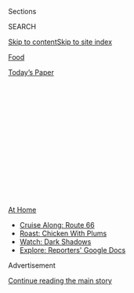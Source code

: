 <div id="app">

<div>

<div>

<div>

<div class="NYTAppHideMasthead css-1q2w90k e1suatyy0">

<div class="section css-ui9rw0 e1suatyy2">

<div class="css-eph4ug er09x8g0">

<div class="css-6n7j50">

</div>

<span class="css-1dv1kvn">Sections</span>

<div class="css-10488qs">

<span class="css-1dv1kvn">SEARCH</span>

</div>

[Skip to content](#site-content)[Skip to site
index](#site-index)

</div>

<div id="masthead-section-label" class="css-1wr3we4 eaxe0e00">

[Food](https://www.nytimes3xbfgragh.onion/section/food)

</div>

<div class="css-10698na e1huz5gh0">

</div>

</div>

<div id="masthead-bar-one" class="section hasLinks css-15hmgas e1csuq9d3">

<div class="css-uqyvli e1csuq9d0">

</div>

<div class="css-1uqjmks e1csuq9d1">

</div>

<div class="css-9e9ivx">

[](https://myaccount.nytimes3xbfgragh.onion/auth/login?response_type=cookie&client_id=vi)

</div>

<div class="css-1bvtpon e1csuq9d2">

[Today’s
Paper](https://www.nytimes3xbfgragh.onion/section/todayspaper)

</div>

</div>

</div>

</div>

<div data-aria-hidden="false">

<div id="site-content" data-role="main">

<div>

<div class="css-1aor85t" style="opacity:0.000000001;z-index:-1;visibility:hidden">

<div class="css-1hqnpie">

<div class="css-epjblv">

<span class="css-17xtcya">[Food](/section/food)</span><span class="css-x15j1o">|</span><span class="css-fwqvlz">Where
the Produce Includes Pepperoni: The Pizza
Farm</span>

</div>

<div class="css-k008qs">

<div class="css-1iwv8en">

<span class="css-18z7m18"></span>

<div>

</div>

</div>

<span class="css-1n6z4y">https://nyti.ms/2Qo8eCE</span>

<div class="css-1705lsu">

<div class="css-4xjgmj">

<div class="css-4skfbu" data-role="toolbar" data-aria-label="Social Media Share buttons, Save button, and Comments Panel with current comment count" data-testid="share-tools">

  - 
  - 
  - 
  - 
    
    <div class="css-6n7j50">
    
    </div>

  - 
  - 

</div>

</div>

</div>

</div>

</div>

</div>

<div class="css-13pd83m">

<div id="NYT_TOP_BANNER_REGION">

<div>

<div id="maps-athome-menu" class="section css-l08pwh interactive-content interactive-size-medium">

<div class="css-17ih8de interactive-body">

<div class="at-home-nav__innerContainer">

<div class="at-home-nav__title">

[At
Home](https://www.nytimes3xbfgragh.onion/spotlight/at-home?action=click&pgtype=Article&state=default&region=TOP_BANNER&context=at_home_menu)

</div>

  - [Cruise Along:
    Route 66](https://www.nytimes3xbfgragh.onion/2020/09/07/travel/route-66.html?action=click&pgtype=Article&state=default&region=TOP_BANNER&context=at_home_menu)
  - [Roast: Chicken With
    Plums](https://www.nytimes3xbfgragh.onion/2020/09/04/dining/sheet-pan-chicken.html?action=click&pgtype=Article&state=default&region=TOP_BANNER&context=at_home_menu)
  - [Watch: Dark
    Shadows](https://www.nytimes3xbfgragh.onion/2020/09/04/arts/television/dark-shadows-stream.html?action=click&pgtype=Article&state=default&region=TOP_BANNER&context=at_home_menu)
  - [Explore: Reporters' Google
    Docs](https://www.nytimes3xbfgragh.onion/interactive/2020/at-home/even-more-reporters-editors-diaries-lists-recommendations.html?action=click&pgtype=Article&state=default&region=TOP_BANNER&context=at_home_menu)

</div>

</div>

</div>

</div>

</div>

</div>

<div id="top-wrapper" class="css-1sy8kpn">

<div id="top-slug" class="css-l9onyx">

Advertisement

</div>

[Continue reading the main
story](#after-top)

<div class="ad top-wrapper" style="text-align:center;height:100%;display:block;min-height:250px">

<div id="top" class="place-ad" data-position="top" data-size-key="top">

</div>

</div>

<div id="after-top">

</div>

</div>

<div>

<div id="sponsor-wrapper" class="css-1hyfx7x">

<div id="sponsor-slug" class="css-19vbshk">

Supported by

</div>

[Continue reading the main
story](#after-sponsor)

<div id="sponsor" class="ad sponsor-wrapper" style="text-align:center;height:100%;display:block">

</div>

<div id="after-sponsor">

</div>

</div>

<div class="css-186x18t">

</div>

<div class="css-1vkm6nb ehdk2mb0">

# Where the Produce Includes Pepperoni: The Pizza Farm

</div>

This Midwestern staple has grown ever more popular in the pandemic,
bringing farmers and diners together in a socially distanced summer
destination.

<div class="css-79elbk" data-testid="photoviewer-wrapper">

<div class="css-z3e15g" data-testid="photoviewer-wrapper-hidden">

</div>

<div class="css-1a48zt4 ehw59r15" data-testid="photoviewer-children">

![<span class="css-16f3y1r e13ogyst0" data-aria-hidden="true">At Luna
Valley Farm in Decorah, Iowa, and other pizza farms across the country,
the crops become toppings on summer
nights.</span><span class="css-cnj6d5 e1z0qqy90" itemprop="copyrightHolder"><span class="css-1ly73wi e1tej78p0">Credit...</span><span><span>Narayan
Mahon for The New York
Times</span></span></span>](https://static01.graylady3jvrrxbe.onion/images/2020/08/25/dining/25pizzafarms11/25pizzafarms11-articleLarge-v2.jpg?quality=75&auto=webp&disable=upscale)

</div>

</div>

<div class="css-18e8msd">

<div class="css-vp77d3 epjyd6m0">

<div class="css-hus3qt ey68jwv0" data-aria-hidden="true">

[![Julia
Moskin](https://static01.graylady3jvrrxbe.onion/images/2018/09/25/multimedia/author-julia-moskin/author-julia-moskin-thumbLarge.png
"Julia Moskin")](https://www.nytimes3xbfgragh.onion/by/julia-moskin)

</div>

<div class="css-1baulvz">

By [<span class="css-1baulvz last-byline" itemprop="name">Julia
Moskin</span>](https://www.nytimes3xbfgragh.onion/by/julia-moskin)

</div>

</div>

  - 
    
    <div class="css-ld3wwf e16638kd2">
    
    Aug. 25,
    2020
    
    </div>

  - 
    
    <div class="css-4xjgmj">
    
    <div class="css-d8bdto" data-role="toolbar" data-aria-label="Social Media Share buttons, Save button, and Comments Panel with current comment count" data-testid="share-tools">
    
      - 
      - 
      - 
      - 
        
        <div class="css-6n7j50">
        
        </div>
    
      - 
      - 
    
    </div>
    
    </div>

</div>

</div>

<div class="section meteredContent css-1r7ky0e" name="articleBody" itemprop="articleBody">

<div class="css-1fanzo5 StoryBodyCompanionColumn">

<div class="css-53u6y8">

In parts of the Upper Midwest, the phrase “pizza farm” is as evocative
of summer food as “juneberry pie,” “[butter
cow](https://www.nytimes3xbfgragh.onion/2019/08/12/us/politics/on-politics-iowa-fair-booker-ferris-wheel.html)”
and “rutabaga festival.” (The [88th annual
celebration](http://www.cumberland-wisconsin.com/rutabaga-events-2020)
begins Saturday in Cumberland, Wis.)

Trace the route of the Mississippi River down from
[Minneapolis](https://twincities.eater.com/maps/pizza-farm-minnesota-wisconsin)
and along the Wisconsin-Iowa border. In the last two decades, dozens of
farms in this region have built wood-fired ovens, studied the basics of
crust, sauce and cheese, and begun serving pizza on summer nights.

Families haul in stacks of camp chairs; couples on dates sip wine on
picnic blankets; children poke at the animals and run themselves out by
dark. Pizza is usually the only item on the menu, but the homegrown
toppings change with the season, from baby onions and roasted carrots in
the spring to zucchini, fried eggplant and red peppers as the season
closes out in September. In tune with the farm-to-table, local and
sustainable food movements, pizza farming has spread across the country.

</div>

</div>

<div class="css-79elbk" data-testid="photoviewer-wrapper">

<div class="css-z3e15g" data-testid="photoviewer-wrapper-hidden">

</div>

<div class="css-1a48zt4 ehw59r15" data-testid="photoviewer-children">

![<span class="css-16f3y1r e13ogyst0" data-aria-hidden="true">A to Z
Produce and Bakery in Stockholm, Wis., was one of the first farms in the
Upper Midwest to make and serve pizza on
site.</span><span class="css-cnj6d5 e1z0qqy90" itemprop="copyrightHolder"><span class="css-1ly73wi e1tej78p0">Credit...</span><span>AtoZ</span></span>](https://static01.graylady3jvrrxbe.onion/images/2020/08/25/dining/25pizzafarms9/merlin_176115768_4653a4ee-616f-4e11-92b2-34b403485478-articleLarge.jpg?quality=75&auto=webp&disable=upscale)

</div>

</div>

<div class="css-1fanzo5 StoryBodyCompanionColumn">

<div class="css-53u6y8">

Ted Fisher and Robbi Bannen of [the A to Z
farm](https://atozproduceandbakery.com/) in Stockholm, Wis., started
serving pizza in 1998, and many other farmers credit them as local
pioneers. They kept it up every summer because, they say, it has
supported them in so many ways: using up gluts of summer produce, giving
their three children skills and spending money, and drawing locals onto
the farm. Those customers became regulars — and, often, C.S.A. members,
the lifeblood of the farm.

</div>

</div>

<div class="css-1fanzo5 StoryBodyCompanionColumn">

<div class="css-53u6y8">

“That’s why this is like a death in the family,” Ms. Bannen said of
their decision to cancel pizza nights this summer because of the
coronavirus pandemic.

But some pizza farms are having a blockbuster season: Like drive-in
movie theaters, they happen to be perfectly suited to outdoor operations
and social distancing. Across the country, new pizza farms have sprung
up this summer, as farmers [scramble to make
up](https://www.nytimes3xbfgragh.onion/2020/04/09/dining/farm-to-table-coronavirus.html)
for lost sales to restaurants and other big customers.

“The landscape has completely changed,” said Liz Neumark, who just
opened up her [Katchkie Farm](https://www.katchkiefarm.com/) in
Kinderhook, N.Y., to a weekend collaboration with [Hilltown Hot
Pies](https://www.instagram.com/hilltownhotpies/), a local specialist.
“I never knew there were pizza groupies.”

Farm-to-table pizza has been around since the food revolution of the
1970s, but usually closer to the table than to the farm. By the time the
Los Angeles chef [Wolfgang
Puck](https://www.nytimes3xbfgragh.onion/2012/10/31/dining/wolfgang-puck-the-original-celebrity-chef-is-still-keeping-busy.html)
made his reputation by turning pizza into high-end restaurant food in
the 1980s, Chez Panisse, in Berkeley, Calif., was [already
famous](https://www.nytimes3xbfgragh.onion/1984/07/08/magazine/getting-to-know-calzone.html)
for its [wood-fired
pies](https://food52.com/blog/25282-my-family-recipe-coming-home-pizza-dough),
topped with foraged greens like nettles and wild
herbs.

</div>

</div>

<div class="css-79elbk" data-testid="photoviewer-wrapper">

<div class="css-z3e15g" data-testid="photoviewer-wrapper-hidden">

</div>

<div class="css-1a48zt4 ehw59r15" data-testid="photoviewer-children">

<div class="css-1xdhyk6 erfvjey0">

<span class="css-1ly73wi e1tej78p0">Image</span>

<div class="css-zjzyr8">

<div data-testid="lazyimage-container" style="height:516.1999999999999px">

</div>

</div>

</div>

<span class="css-16f3y1r e13ogyst0" data-aria-hidden="true">Maren and
Tom Beard of Luna Valley Farm. Like many pizza farmers, they emphasize
sustainability and
community.</span><span class="css-cnj6d5 e1z0qqy90" itemprop="copyrightHolder"><span class="css-1ly73wi e1tej78p0">Credit...</span><span>Narayan
Mahon for The New York Times</span></span>

</div>

</div>

<div class="css-1fanzo5 StoryBodyCompanionColumn">

<div class="css-53u6y8">

Particularly determined pizza farmers even raise cattle for cheese and
pigs for meat. The popular Iowa Margherita pie at [Luna Valley
Farm](https://www.lunavalleyfarm.com/), in Decorah, Iowa, has Italian
sausage crumbled over the basic formula of fresh tomatoes, mozzarella
and basil leaves. The only thing Tom and Maren Beard don’t make
themselves is drinks.

“We have three breweries in a 10-mile radius, local soda and natural
wine,” Ms. Beard said, and partnerships with local businesses have also
become part of the pizza farm ethos. (Liquor laws in these states often
allow farms to serve beer and wine.)

Many pizza farmers also see themselves as activists and teachers.
Educational sites like Katchkie Farm, the [Edible
Schoolyard](https://edibleschoolyard.org/berkeley) in Berkeley, Calif.,
and the [Yale Farm](https://www.sustainablefood.yale.edu/the-yale-farm)
in New Haven, Conn., have long used pizza ovens to introduce students to
the principles (and pleasures) of diverse, local and sustainable
agriculture. For these farmers, pizza is an ideal teaching tool: Even a
small farm can raise wheat for dough, tomatoes and herbs for sauce, and
an array of vegetables for toppings.

“We didn’t start making pizza as a concept; we were just trying to find
something that worked for us.” Ms. Bannen said. “I’m waiting for someone
to open a taco farm.”

Here are five popular pizza
farms:

</div>

</div>

<div class="css-79elbk" data-testid="photoviewer-wrapper">

<div class="css-z3e15g" data-testid="photoviewer-wrapper-hidden">

</div>

<div class="css-1a48zt4 ehw59r15" data-testid="photoviewer-children">

<div class="css-1xdhyk6 erfvjey0">

<span class="css-1ly73wi e1tej78p0">Image</span>

<div class="css-zjzyr8">

<div data-testid="lazyimage-container" style="height:257.77777777777777px">

</div>

</div>

</div>

<span class="css-16f3y1r e13ogyst0" data-aria-hidden="true">Emily
Knudsen and her partner, Bill Bartz, started Pleasant Grove Pizza Farm
in Waseca, Minn., in
2014.</span><span class="css-cnj6d5 e1z0qqy90" itemprop="copyrightHolder"><span class="css-1ly73wi e1tej78p0">Credit...</span><span>Jenn
Ackerman for The New York Times</span></span>

</div>

</div>

<div class="css-1fanzo5 StoryBodyCompanionColumn">

<div class="css-53u6y8">

## Pleasant Grove Pizza Farm

### <span>Waseca, Minn.</span>

When Emily Knudsen took her new boyfriend, Bill Bartz, to his first
pizza night at a nearby farm, he had a “Sound of Music” moment. “He was
like Julie Andrews twirling around on that mountain,” she said, ready to
jump feet-first into her longtime dream.

</div>

</div>

<div class="css-1fanzo5 StoryBodyCompanionColumn">

<div class="css-53u6y8">

Unlike many pizza farmers, neither of them had worked on a farm — Ms.
Knudsen, 37, has a background in hospitality and wedding planning, and
Mr. Bartz, also 37, in construction — but they threw themselves into it,
starting from scratch in 2014. Although they grow some ingredients
(basil, tomatoes, peppers and honey), their specialty is lavish
toppings, loaded onto pies like the Buster (two kinds of mozzarella,
sausage, caramelized onions, mushrooms, basil), the Sweet Georgia
(mozzarella, prosciutto, arugula, goat cheese, honey) and the Pig and
Pork (tomato sauce, mozzarella, sausage, pepperoni and green
olives).

</div>

</div>

<div class="css-79elbk" data-testid="photoviewer-wrapper">

<div class="css-z3e15g" data-testid="photoviewer-wrapper-hidden">

</div>

<div class="css-1a48zt4 ehw59r15" data-testid="photoviewer-children">

<div class="css-1xdhyk6 erfvjey0">

<span class="css-1ly73wi e1tej78p0">Image</span>

<div class="css-zjzyr8">

<div data-testid="lazyimage-container" style="height:257.77777777777777px">

</div>

</div>

</div>

<span class="css-16f3y1r e13ogyst0" data-aria-hidden="true">Like many
pizza farms, Pleasant Grove is having a bumper season this year as
people try to gather safely and eat
outdoors.</span><span class="css-cnj6d5 e1z0qqy90" itemprop="copyrightHolder"><span class="css-1ly73wi e1tej78p0">Credit...</span><span>Jenn
Ackerman for The New York Times</span></span>

</div>

</div>

<div class="css-1fanzo5 StoryBodyCompanionColumn">

<div class="css-53u6y8">

Like many modern farmers, they have branched out from agriculture in
multiple directions, hosting corporate picnics and wedding rehearsal
dinners, and adding attractions like baby animals, live music and local
crafts to pull in a wider audience. (Waseca is a little more than an
hour’s drive south of the Twin Cities). By staying open this summer, the
farm has had its busiest pizza season ever, while enforcing a new
reservations-only policy and strict social distancing rules. “I’m a
hammer,” Ms. Knudsen said with pride. “You should see me with those
brides and their mothers.”

41142 160th Street, Waseca, Minn.; 715-523-0857;
[pleasantgrovepizzafarm.com](https://www.pleasantgrovepizzafarm.com/)

</div>

</div>

<div class="css-79elbk" data-testid="photoviewer-wrapper">

<div class="css-z3e15g" data-testid="photoviewer-wrapper-hidden">

</div>

<div class="css-1a48zt4 ehw59r15" data-testid="photoviewer-children">

<div class="css-1xdhyk6 erfvjey0">

<span class="css-1ly73wi e1tej78p0">Image</span>

<div class="css-zjzyr8">

<div data-testid="lazyimage-container" style="height:257.77777777777777px">

</div>

</div>

</div>

<span class="css-16f3y1r e13ogyst0" data-aria-hidden="true">This summer,
pizza night at Hawkins Family Farm is even more labor-intensive than
usual.</span><span class="css-cnj6d5 e1z0qqy90" itemprop="copyrightHolder"><span class="css-1ly73wi e1tej78p0">Credit...</span><span>A
J Mast for The New York Times</span></span>

</div>

</div>

<div class="css-1fanzo5 StoryBodyCompanionColumn">

<div class="css-53u6y8">

## Hawkins Family Farm

### <span>North Manchester, Ind.</span>

This farm in Wabash County has been in the Hawkins family for four
generations. But Jeff Hawkins, 65, said he became a farmer only when he
resigned as pastor of a Lutheran Evangelical parish to devote himself to
agriculture. “Just like farming had become industrial,” he said,
churches had become concerned with cost-effectiveness and productivity.
“Pastors were becoming more like C.E.O.s and less like
shepherds.”

</div>

</div>

<div class="css-79elbk" data-testid="photoviewer-wrapper">

<div class="css-z3e15g" data-testid="photoviewer-wrapper-hidden">

</div>

<div class="css-1a48zt4 ehw59r15" data-testid="photoviewer-children">

<div class="css-1xdhyk6 erfvjey0">

<span class="css-1ly73wi e1tej78p0">Image</span>

<div class="css-zjzyr8">

<div data-testid="lazyimage-container" style="height:257.77777777777777px">

</div>

</div>

</div>

<span class="css-16f3y1r e13ogyst0" data-aria-hidden="true">In the Upper
Midwest, where pepperoni and sausage are must-have toppings, some pizza
farmers raise pigs so that all the ingredients come from the farm. 
 </span><span class="css-cnj6d5 e1z0qqy90" itemprop="copyrightHolder"><span class="css-1ly73wi e1tej78p0">Credit...</span><span>A
J Mast for The New York Times</span></span>

</div>

</div>

<div class="css-1fanzo5 StoryBodyCompanionColumn">

<div class="css-53u6y8">

With his son, Zach, 38, Mr. Hawkins began diversifying the farm, where
they now produce vegetables, honey, grains, pigs, chickens, goats,
cattle and — on Friday nights — pizza. They committed to making the farm
a sustainable business that also funds a nonprofit dedicated to
reconnecting members of the clergy with agriculture, which Mr. Hawkins
believes promotes healthy and holistic leadership. “I was called to this
farm,” he
said.

</div>

</div>

<div class="css-79elbk" data-testid="photoviewer-wrapper">

<div class="css-z3e15g" data-testid="photoviewer-wrapper-hidden">

</div>

<div class="css-1a48zt4 ehw59r15" data-testid="photoviewer-children">

<div class="css-1xdhyk6 erfvjey0">

<span class="css-1ly73wi e1tej78p0">Image</span>

<div class="css-zjzyr8">

<div data-testid="lazyimage-container" style="height:257.77777777777777px">

</div>

</div>

</div>

<span class="css-16f3y1r e13ogyst0" data-aria-hidden="true">To some
pizza farmers, like Zach Hawkins, the crust is as important as the farm
produce on top of
it.</span><span class="css-cnj6d5 e1z0qqy90" itemprop="copyrightHolder"><span class="css-1ly73wi e1tej78p0">Credit...</span><span>A
J Mast for The New York Times</span></span>

</div>

</div>

<div class="css-1fanzo5 StoryBodyCompanionColumn">

<div class="css-53u6y8">

Zach had also left the farm to attend college in Iowa, where he dove
into sustainable farming and dabbled in sourdough; on his return, he was
handed responsibility for the family’s pizza recipe and style. “I’m
always pushing the char,” he said: blistered, blackened, puffy edges are
prized signs of a well-cooked wood-fired pizza.

<div id="NYT_MAIN_CONTENT_2_REGION" class="css-9tf9ac">

<div>

</div>

</div>

They bring the same holistic approach to partnerships with the
community: A local bakery makes the dough, and a young farmer trying to
keep his family’s nearby dairy farm going makes the mozzarella. Chefs
from restaurants in Fort Wayne, 40 miles to the east, are invited to
visit and experiment, using anything that grows on the farm as a pizza
topping. Kimchi and carrot-top pesto were recent hits.

“There aren’t many ‘Old MacDonald’ farms left,” Mr. Hawkins said,
explaining why opening diverse, sustainable farms to the public is so
important. “Pizza helps people see what agriculture really means.”

10373 N 300 E, North Manchester, Ind.; no phone;
[hawkinsfamilyfarm.com](http://www.hawkinsfamilyfarm.com/)

</div>

</div>

<div class="css-79elbk" data-testid="photoviewer-wrapper">

<div class="css-z3e15g" data-testid="photoviewer-wrapper-hidden">

</div>

<div class="css-1a48zt4 ehw59r15" data-testid="photoviewer-children">

<div class="css-1xdhyk6 erfvjey0">

<span class="css-1ly73wi e1tej78p0">Image</span>

<div class="css-zjzyr8">

<div data-testid="lazyimage-container" style="height:267.44444444444446px">

</div>

</div>

</div>

<span class="css-16f3y1r e13ogyst0" data-aria-hidden="true">One of the
original pizza farms in the Upper Midwest, A to Z Produce and Bakery is
closed this summer for the first time since
1998.</span><span class="css-cnj6d5 e1z0qqy90" itemprop="copyrightHolder"><span class="css-1ly73wi e1tej78p0">Credit...</span><span>AtoZ
Produce and Bakery</span></span>

</div>

</div>

<div class="css-1fanzo5 StoryBodyCompanionColumn">

<div class="css-53u6y8">

## A to Z Produce and Bakery

### <span>Stockholm, Wis.</span>

Ted Fisher and Robbi Bannen are not only credited as pioneers of the
pizza farm; they also believe they coined the term soon after they began
in 1998, quoting a 5-year-old visitor, Ms. Bannen said.

“We were food people way back when,” in the 1970s, Mr. Fisher said. (He
is now 62, Ms. Bannen is 61.) A skilled bread baker, he already knew how
to work with naturally leavened doughs, and adapted those skills to
pizza with help from Alice Waters’s classic 1980 cookbook, “Chez Panisse
Pizza, Pasta and Calzones.” When they put the word out that they would
be selling pizza for takeout one night a week, “to most people it looked
like an insane thing to do,” she said. At the time, most farms did not
serve hot food, any more than restaurants grew produce — though now both
practices are common.

</div>

</div>

<div class="css-1fanzo5 StoryBodyCompanionColumn">

<div class="css-53u6y8">

They grow all the vegetables for tomato sauce and toppings, and wheat
for the flour. “There’s nothing better than being able to use up the
food that we grow,” Ms. Bannen said. Rather than guess how many peppers
they’ll need in a given year, or whether anyone will buy a new kind of
kale they want to try growing, they can take chances, knowing that
everything can end up on a pizza.

One night, a takeout customer asked to set up a folding table in the
yard. After that, everyone was invited to sprawl out under the stars. (A
to Z has been closed this summer, however, because of the virus.) Now
the farm has fed a generation: Visitors have had first dates, proposed
marriage and fed their babies at A to Z pizza nights.

“A lot of people around here no longer have family farms that they
remember,” she said. “After 22 years, that’s what we are — everyone’s
family farm.”

N2956 Anker Lane, Stockholm, Wis.; 715-448-4802;
[atozproduceandbakery.com](https://atozproduceandbakery.com/)

</div>

</div>

<div class="css-79elbk" data-testid="photoviewer-wrapper">

<div class="css-z3e15g" data-testid="photoviewer-wrapper-hidden">

</div>

<div class="css-1a48zt4 ehw59r15" data-testid="photoviewer-children">

<div class="css-1xdhyk6 erfvjey0">

<span class="css-1ly73wi e1tej78p0">Image</span>

<div class="css-zjzyr8">

<div data-testid="lazyimage-container" style="height:257.77777777777777px">

</div>

</div>

</div>

<span class="css-16f3y1r e13ogyst0" data-aria-hidden="true">When Amber
Waves Farm in Amagansett, N.Y., resumed pizza nights in July, locals
showed up in droves.  Many pizza farms are having blockbuster
summers. </span><span class="css-cnj6d5 e1z0qqy90" itemprop="copyrightHolder"><span class="css-1ly73wi e1tej78p0">Credit...</span><span>Joe
Carrotta for The New York Times</span></span>

</div>

</div>

<div class="css-1fanzo5 StoryBodyCompanionColumn">

<div class="css-53u6y8">

## Amber Waves Farm

### <span>Amagansett, N.Y.</span>

To most pizza farmers (and pizza lovers), the basic components of pizza
are the crust, the sauce, and the cheese. For Amanda Merrow and Katie
Baldwin, there is a crucial fourth: the flour.

Their farm, Amber Waves, is part of a growing movement to return the
cultivation of grain — like wheat, oats, sorghum, barley — to small
regional farms, instead of relying on industrial giants in the Great
Plains. Local grain, they say, has the [same
benefits](https://www.nytimes3xbfgragh.onion/2018/02/27/dining/row-7-seed-company-dan-barber.html)
as local fruits and vegetables, contributing to flavor, sustainability,
and
community.

</div>

</div>

<div class="css-79elbk" data-testid="photoviewer-wrapper">

<div class="css-z3e15g" data-testid="photoviewer-wrapper-hidden">

</div>

<div class="css-1a48zt4 ehw59r15" data-testid="photoviewer-children">

<div class="css-1xdhyk6 erfvjey0">

<span class="css-1ly73wi e1tej78p0">Image</span>

<div class="css-zjzyr8">

<div data-testid="lazyimage-container" style="height:257.77777777777777px">

</div>

</div>

</div>

<span class="css-16f3y1r e13ogyst0" data-aria-hidden="true">On ambitious
pizza farms like Amber Waves, as many ingredients as possible are grown
on the farm, like wheat, tomatoes, garlic and
basil.</span><span class="css-cnj6d5 e1z0qqy90" itemprop="copyrightHolder"><span class="css-1ly73wi e1tej78p0">Credit...</span><span>Joe
Carrotta for The New York Times</span></span>

</div>

</div>

<div class="css-1fanzo5 StoryBodyCompanionColumn">

<div class="css-53u6y8">

The sourdough starter for their pizza crust was donated by a previous
owner of the farm who had reportedly kept it going
[since 1968](https://www.nytimes3xbfgragh.onion/2015/02/01/nyregion/on-the-east-end-of-long-island-embracing-local-wheat.html),
and they have collaborated with
[Carissa’s](https://www.carissasthebakery.com/), a nearby bakery
famous for creative breads like pickled rye and slow-risen baguettes.
“The taste of flour made from freshly harvested grain is a totally
different thing,” said Ms. Merrow, 35. “And bakers around here are able
to appreciate that.”

When they opened Amber Waves in 2008, one of their first investments was
a mobile pizza oven. They introduced themselves to the community with
D.I.Y. family pizza nights: Children grab a dough ball, learn to roll it
out, then wander into the garden to pick the toppings.

“Even kids who don’t eat vegetables will eat pizza,” said Ms. Baldwin,
39. “Once a cherry tomato is on a pizza, it’s not a vegetable anymore —
it’s a topping.”

<div class="css-79elbk" data-testid="photoviewer-wrapper">

<div class="css-z3e15g" data-testid="photoviewer-wrapper-hidden">

</div>

<div class="css-1a48zt4 ehw59r15" data-testid="photoviewer-children">

<div class="css-zgakxe erfvjey0">

<span class="css-1ly73wi e1tej78p0">Image</span>

<div class="css-zjzyr8">

<div data-testid="lazyimage-container" style="height:580px">

</div>

</div>

</div>

<span class="css-16f3y1r e13ogyst0" data-aria-hidden="true">At some new
pizza farms, the farmers put an expert in charge on pizza nights. (Here,
Liam Stegman of Amber
Waves.)</span><span class="css-cnj6d5 e1z0qqy90" itemprop="copyrightHolder"><span class="css-1ly73wi e1tej78p0">Credit...</span><span>Joe
Carrotta for The New York Times</span></span>

</div>

</div>

Amber Waves is moving in the opposite direction of development in its
ultrawealthy part of the Hamptons, using land for cultivation instead of
installing swimming pools. But much of the area was farmland until
relatively recently; potatoes, corn, wheat and more have thrived in this
soil for hundreds of years.

“We’re not bringing this in,” Ms. Merrow said. “We’re bringing it back.”

367 Main St, Amagansett, N.Y.; 631-267-5664;
[amberwavesfarm.org](https://www.amberwavesfarm.org/)

</div>

</div>

<div class="css-79elbk" data-testid="photoviewer-wrapper">

<div class="css-z3e15g" data-testid="photoviewer-wrapper-hidden">

</div>

<div class="css-1a48zt4 ehw59r15" data-testid="photoviewer-children">

<div class="css-1xdhyk6 erfvjey0">

<span class="css-1ly73wi e1tej78p0">Image</span>

<div class="css-zjzyr8">

<div data-testid="lazyimage-container" style="height:257.77777777777777px">

</div>

</div>

</div>

<span class="css-16f3y1r e13ogyst0" data-aria-hidden="true">Curtis
Millsap of Millsap Farms started an all-you-can-eat weekly pizza night
to draw locals to visit the farm — and to appreciate the diversity of
its
agriculture. </span><span class="css-cnj6d5 e1z0qqy90" itemprop="copyrightHolder"><span class="css-1ly73wi e1tej78p0">Credit...</span><span>Christopher
Smith for The New York Times</span></span>

</div>

</div>

<div class="css-1fanzo5 StoryBodyCompanionColumn">

<div class="css-53u6y8">

## Millsap Farms

### <span>Springfield, Mo.</span>

Curtis Millsap first heard about pizza farms soon after he and his wife
started farming in 2007, from Wwoofers arriving from Wisconsin. Those
volunteer workers from [Worldwide Opportunities on Organic
Farms](https://wwoofusa.org/?gclid=EAIaIQobChMImPqDu5Cq6wIVCACGCh30LQTkEAAYASAAEgJnvPD_BwE)
hop from farm to farm as needed, often carrying new ideas and
innovations with
them.

</div>

</div>

<div class="css-79elbk" data-testid="photoviewer-wrapper">

<div class="css-z3e15g" data-testid="photoviewer-wrapper-hidden">

</div>

<div class="css-1a48zt4 ehw59r15" data-testid="photoviewer-children">

<div class="css-1xdhyk6 erfvjey0">

<span class="css-1ly73wi e1tej78p0">Image</span>

<div class="css-zjzyr8">

<div data-testid="lazyimage-container" style="height:257.77777777777777px">

</div>

</div>

</div>

<span class="css-16f3y1r e13ogyst0" data-aria-hidden="true">Sarah and
Curtis Millsap have raised 10 children on their farm. This month, they
celebrated their 20th anniversary on pizza
night.</span><span class="css-cnj6d5 e1z0qqy90" itemprop="copyrightHolder"><span class="css-1ly73wi e1tej78p0">Credit...</span><span>Christopher
Smith for The New York Times</span></span>

</div>

</div>

<div class="css-1fanzo5 StoryBodyCompanionColumn">

<div class="css-53u6y8">

“It sounded like this magical thing,” with fairy lights in the trees,
live music and wood-fired pizza under the stars, said Mr. Millsap, 44.
He and his wife, Sarah, 42, have raised 10 children on the farm, four
miles north of central Springfield. As the family has grown, their goals
have shifted from raising more vegetables to building more
relationships. They brought on a local mason to make them a mud oven —
the original high-heat baking technology — and enlisted their extended
family to help.

“If we were going to have the kind of community we wanted,” Mr. Millsap
said, “we would have to build it right here on the farm.”

Today, they host volunteers from all over the world, ask C.S.A. members
to work alongside them during planting and harvest, and entice locals to
the farm with all-you-can-eat pizza on Thursday nights from May to
October. The conversation about the week’s offerings begins around the
kitchen table on Monday mornings, with the question: What do we have a
lot of this
week?

</div>

</div>

<div class="css-79elbk" data-testid="photoviewer-wrapper">

<div class="css-z3e15g" data-testid="photoviewer-wrapper-hidden">

</div>

<div class="css-1a48zt4 ehw59r15" data-testid="photoviewer-children">

<div class="css-1xdhyk6 erfvjey0">

<span class="css-1ly73wi e1tej78p0">Image</span>

<div class="css-zjzyr8">

<div data-testid="lazyimage-container" style="height:257.77777777777777px">

</div>

</div>

</div>

<span class="css-16f3y1r e13ogyst0" data-aria-hidden="true">To maintain
social distancing, pizza farms have spaced out their tables and
eliminated buffet-style service this
summer.  </span><span class="css-cnj6d5 e1z0qqy90" itemprop="copyrightHolder"><span class="css-1ly73wi e1tej78p0">Credit...</span><span>Christopher
Smith for The New York Times</span></span>

</div>

</div>

<div class="css-1fanzo5 StoryBodyCompanionColumn">

<div class="css-53u6y8">

Their most popular pie in the spring is topped with roasted beets, feta
cheese and walnuts. High summer brings bacon, arugula and tomato, with a
schmear of garlic mayonnaise.

</div>

</div>

<div class="css-1fanzo5 StoryBodyCompanionColumn">

<div class="css-53u6y8">

“If you can grow it,” Mr. Millsap said, “we have put it on a pizza.”

6593 North Emu Lane, Springfield, Mo.; 417-839-0847;
[millsapfarms.com](https://www.millsapfarms.com/)

</div>

</div>

<div>

</div>

<div class="css-1fanzo5 StoryBodyCompanionColumn">

<div class="css-53u6y8">

*Follow* [*NYT Food on Twitter*](https://twitter.com/nytfood) *and*
[*NYT Cooking on Instagram*](https://www.instagram.com/nytcooking/)*,*
[*Facebook*](https://www.facebookcorewwwi.onion/nytcooking/)*,*
[*YouTube*](https://www.youtube.com/nytcooking) *and*
[*Pinterest*](https://www.pinterest.com/nytcooking/)*.* [*Get regular
updates from NYT Cooking, with recipe suggestions, cooking tips and
shopping
advice*](https://www.nytimes3xbfgragh.onion/newsletters/cooking)*.*

</div>

</div>

</div>

<div>

</div>

<div>

</div>

<div>

</div>

<div>

<div id="bottom-wrapper" class="css-1ede5it">

<div id="bottom-slug" class="css-l9onyx">

Advertisement

</div>

[Continue reading the main
story](#after-bottom)

<div id="bottom" class="ad bottom-wrapper" style="text-align:center;height:100%;display:block;min-height:90px">

</div>

<div id="after-bottom">

</div>

</div>

</div>

</div>

</div>

## Site Index

<div>

</div>

## Site Information Navigation

  - [© <span>2020</span> <span>The New York Times
    Company</span>](https://help.nytimes3xbfgragh.onion/hc/en-us/articles/115014792127-Copyright-notice)

<!-- end list -->

  - [NYTCo](https://www.nytco.com/)
  - [Contact
    Us](https://help.nytimes3xbfgragh.onion/hc/en-us/articles/115015385887-Contact-Us)
  - [Work with us](https://www.nytco.com/careers/)
  - [Advertise](https://nytmediakit.com/)
  - [T Brand Studio](http://www.tbrandstudio.com/)
  - [Your Ad
    Choices](https://www.nytimes3xbfgragh.onion/privacy/cookie-policy#how-do-i-manage-trackers)
  - [Privacy](https://www.nytimes3xbfgragh.onion/privacy)
  - [Terms of
    Service](https://help.nytimes3xbfgragh.onion/hc/en-us/articles/115014893428-Terms-of-service)
  - [Terms of
    Sale](https://help.nytimes3xbfgragh.onion/hc/en-us/articles/115014893968-Terms-of-sale)
  - [Site
    Map](https://spiderbites.nytimes3xbfgragh.onion)
  - [Help](https://help.nytimes3xbfgragh.onion/hc/en-us)
  - [Subscriptions](https://www.nytimes3xbfgragh.onion/subscription?campaignId=37WXW)

</div>

</div>

</div>

</div>
